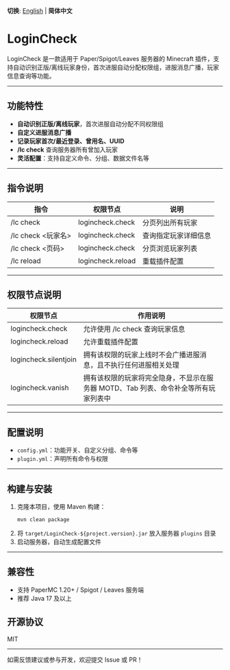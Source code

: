 **切换**: [English](README_en.md) | **简体中文**

# LoginCheck

LoginCheck 是一款适用于 Paper/Spigot/Leaves 服务器的 Minecraft 插件，支持自动识别正版/离线玩家身份，首次进服自动分配权限组，进服消息广播，玩家信息查询等功能。

---

## 功能特性

- **自动识别正版/离线玩家**，首次进服自动分配不同权限组
- **自定义进服消息广播**
- **记录玩家首次/最近登录、曾用名、UUID**
- **/lc check** 查询服务器所有曾加入玩家
- **灵活配置**：支持自定义命令、分组、数据文件名等

---

## 指令说明

| 指令                        | 权限节点                | 说明                                 |
|-----------------------------|-------------------------|--------------------------------------|
| /lc check                   | logincheck.check        | 分页列出所有玩家                     |
| /lc check <玩家名>          | logincheck.check        | 查询指定玩家详细信息                 |
| /lc check <页码>            | logincheck.check        | 分页浏览玩家列表                     |
| /lc reload                  | logincheck.reload       | 重载插件配置                         |

---

## 权限节点说明

| 权限节点                  | 作用说明                                   |
|---------------------------|--------------------------------------------|
| logincheck.check          | 允许使用 /lc check 查询玩家信息            |
| logincheck.reload         | 允许重载插件配置                           |
| logincheck.silentjoin     | 拥有该权限的玩家上线时不会广播进服消息，且不执行任何进服相关处理 |
| logincheck.vanish         | 拥有该权限的玩家将完全隐身，不显示在服务器 MOTD、Tab 列表、命令补全等所有玩家列表中 |

---

## 配置说明

- `config.yml`：功能开关、自定义分组、命令等
- `plugin.yml`：声明所有命令与权限

---


## 构建与安装

1. 克隆本项目，使用 Maven 构建：
   ```shell
   mvn clean package
   ```
2. 将 `target/LoginCheck-${project.version}.jar` 放入服务器 `plugins` 目录
3. 启动服务器，自动生成配置文件

---

## 兼容性

- 支持 PaperMC 1.20+ / Spigot / Leaves 服务端
- 推荐 Java 17 及以上

## 开源协议

MIT

---

如需反馈建议或参与开发，欢迎提交 Issue 或 PR！